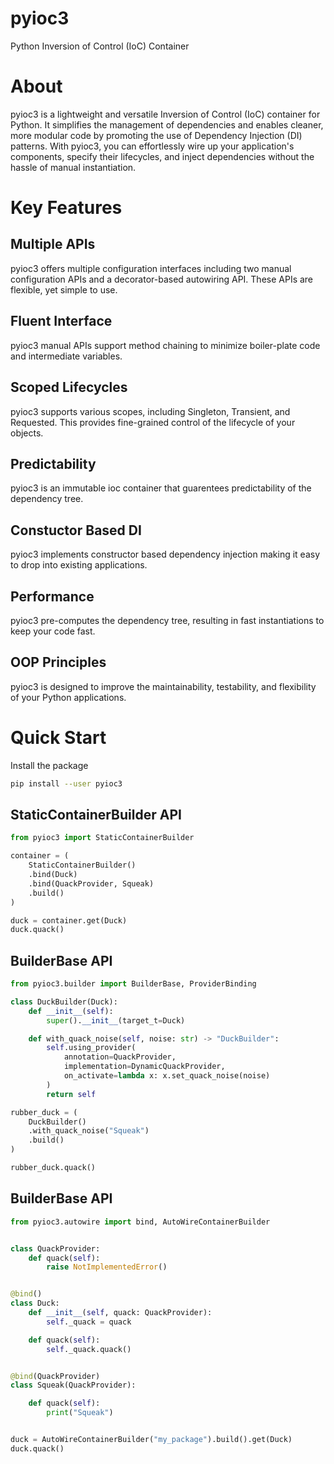 # pyioc3

Python Inversion of Control (IoC) Container

# About

pyioc3 is a lightweight and versatile Inversion of Control (IoC) container for
Python. It simplifies the management of dependencies and enables cleaner, more
modular code by promoting the use of Dependency Injection (DI) patterns. With
pyioc3, you can effortlessly wire up your application's components, specify
their lifecycles, and inject dependencies without the hassle of manual
instantiation.

# Key Features

## Multiple APIs

pyioc3 offers multiple configuration interfaces including two manual
configuration APIs and a decorator-based autowiring API. These APIs are
flexible, yet simple to use.

## Fluent Interface

pyioc3 manual APIs support method chaining to minimize boiler-plate code and
intermediate variables.

## Scoped Lifecycles

pyioc3 supports various scopes, including Singleton, Transient, and Requested.
This provides fine-grained control of the lifecycle of your objects.

## Predictability

pyioc3 is an immutable ioc container that guarentees predictability of the
dependency tree.

## Constuctor Based DI

pyioc3 implements constructor based dependency injection making it easy to drop
into existing applications.

## Performance

pyioc3 pre-computes the dependency tree, resulting in fast instantiations to
keep your code fast.

## OOP Principles

pyioc3 is designed to improve the maintainability, testability, and flexibility
of your Python applications.

# Quick Start

Install the package

```bash
pip install --user pyioc3
```

## StaticContainerBuilder API

```python
from pyioc3 import StaticContainerBuilder

container = (
    StaticContainerBuilder()
    .bind(Duck)
    .bind(QuackProvider, Squeak)
    .build()
)

duck = container.get(Duck)
duck.quack()
```

## BuilderBase API

```python
from pyioc3.builder import BuilderBase, ProviderBinding

class DuckBuilder(Duck):
    def __init__(self):
        super().__init__(target_t=Duck)

    def with_quack_noise(self, noise: str) -> "DuckBuilder":
        self.using_provider(
            annotation=QuackProvider,
            implementation=DynamicQuackProvider,
            on_activate=lambda x: x.set_quack_noise(noise)
        )
        return self

rubber_duck = (
    DuckBuilder()
    .with_quack_noise("Squeak")
    .build()
)

rubber_duck.quack()
```

## BuilderBase API

```python
from pyioc3.autowire import bind, AutoWireContainerBuilder


class QuackProvider:
    def quack(self):
        raise NotImplementedError()


@bind()
class Duck:
    def __init__(self, quack: QuackProvider):
        self._quack = quack

    def quack(self):
        self._quack.quack()


@bind(QuackProvider)
class Squeak(QuackProvider):

    def quack(self):
        print("Squeak")


duck = AutoWireContainerBuilder("my_package").build().get(Duck)
duck.quack()
```

